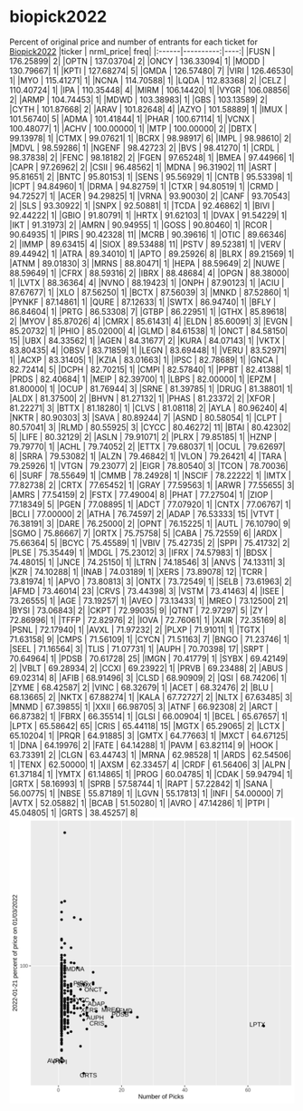 # biopick2022
Percent of original price and number of entrants for each ticket for [Biopick2022](https://twitter.com/hashtag/Biopick2022)
|ticker | nrml_price| freq|
|:------|----------:|----:|
|FUSN   |  176.25899|    2|
|OPTN   |  137.03704|    2|
|ONCY   |  136.33094|    1|
|MODD   |  130.79667|    1|
|KPTI   |  127.68274|    5|
|GMDA   |  126.57480|    7|
|VIRI   |  126.46530|    1|
|MYO    |  115.41271|    1|
|NCNA   |  114.70588|    1|
|LQDA   |  112.83368|    2|
|CELZ   |  110.40724|    1|
|IPA    |  110.35448|    4|
|MIRM   |  106.14420|    1|
|VYGR   |  106.08856|    2|
|ARMP   |  104.74453|    1|
|MDWD   |  103.38983|    1|
|GBS    |  103.13589|    2|
|CYTH   |  101.87668|    2|
|ARAV   |  101.82648|    4|
|AZYO   |  101.58889|    1|
|IMUX   |  101.56740|    5|
|ADMA   |  101.41844|    1|
|PHAR   |  100.67114|    1|
|VCNX   |  100.48077|    1|
|ACHV   |  100.00000|    1|
|MTP    |  100.00000|    2|
|DBTX   |   99.13978|    1|
|CTMX   |   99.07621|    1|
|BCRX   |   98.98917|    6|
|IMPL   |   98.98610|    2|
|MDVL   |   98.59286|    1|
|NGENF  |   98.42723|    2|
|BVS    |   98.41270|    1|
|CRDL   |   98.37838|    2|
|FENC   |   98.18182|    2|
|FGEN   |   97.65248|    1|
|BMEA   |   97.44966|    1|
|CAPR   |   97.26962|    2|
|CSII   |   96.48562|    1|
|MDNA   |   96.31902|   11|
|ASRT   |   95.81651|    2|
|BNTC   |   95.80153|    1|
|SENS   |   95.56929|    1|
|CNTB   |   95.53398|    1|
|ICPT   |   94.84960|    1|
|DRMA   |   94.82759|    1|
|CTXR   |   94.80519|    1|
|CRMD   |   94.72527|    1|
|ACER   |   94.29825|    1|
|VRNA   |   93.90030|    2|
|CANF   |   93.70543|    2|
|SLS    |   93.30922|    1|
|SNPX   |   92.50881|    1|
|TCDA   |   92.46862|    1|
|BIVI   |   92.44222|    1|
|GBIO   |   91.80791|    1|
|HRTX   |   91.62103|    1|
|DVAX   |   91.54229|    1|
|IKT    |   91.31973|    2|
|AMRN   |   90.94955|    1|
|GOSS   |   90.80460|    1|
|RCOR   |   90.64935|    1|
|PIRS   |   90.42328|   11|
|MCRB   |   90.39616|    1|
|OTIC   |   89.66346|    2|
|IMMP   |   89.63415|    4|
|SIOX   |   89.53488|   11|
|PSTV   |   89.52381|    1|
|VERV   |   89.44942|    1|
|ATRA   |   89.34010|    1|
|APTO   |   89.25926|    8|
|BLRX   |   89.21569|    1|
|ATNM   |   89.01830|    3|
|MRNS   |   88.80471|    1|
|HEPA   |   88.59649|    2|
|NUWE   |   88.59649|    1|
|CFRX   |   88.59316|    2|
|IBRX   |   88.48684|    4|
|OPGN   |   88.38000|    1|
|LVTX   |   88.36364|    4|
|NVNO   |   88.19423|    1|
|ONPH   |   87.90123|    1|
|ACIU   |   87.67677|    1|
|XLO    |   87.56250|    1|
|BCTX   |   87.56039|    3|
|MNKD   |   87.52860|    1|
|PYNKF  |   87.14861|    1|
|QURE   |   87.12633|    1|
|SWTX   |   86.94740|    1|
|BFLY   |   86.84604|    1|
|PRTG   |   86.53308|    7|
|GTBP   |   86.22951|    1|
|GTHX   |   85.89618|    2|
|MYOV   |   85.87026|    4|
|CMRX   |   85.61431|    4|
|ELDN   |   85.60091|    3|
|EVGN   |   85.20732|    1|
|PHIO   |   85.02000|    4|
|GLMD   |   84.61538|    1|
|ONCT   |   84.58150|   15|
|UBX    |   84.33562|    1|
|AGEN   |   84.31677|    2|
|KURA   |   84.07143|    1|
|VKTX   |   83.80435|    4|
|OBSV   |   83.71859|    1|
|LEGN   |   83.69448|    1|
|VERU   |   83.52971|    1|
|ACXP   |   83.31405|    1|
|KZIA   |   83.01663|    1|
|IPSC   |   82.78689|    1|
|GNCA   |   82.72414|    5|
|DCPH   |   82.70215|    1|
|CMPI   |   82.57840|    1|
|PPBT   |   82.41388|    1|
|PRDS   |   82.40684|    1|
|MEIP   |   82.39700|    1|
|LBPS   |   82.00000|    1|
|EPZM   |   81.80000|    1|
|OCUP   |   81.76944|    3|
|SRNE   |   81.39785|    1|
|DRUG   |   81.38801|    1|
|ALDX   |   81.37500|    2|
|BHVN   |   81.27132|    1|
|PHAS   |   81.23372|    2|
|XFOR   |   81.22271|    3|
|BTTX   |   81.18280|    1|
|CLVS   |   81.08118|    2|
|AYLA   |   80.96240|    4|
|NKTR   |   80.90303|    3|
|SAVA   |   80.89244|    7|
|ASND   |   80.58054|    1|
|CLPT   |   80.57041|    3|
|RLMD   |   80.55925|    3|
|CYCC   |   80.46272|   11|
|BTAI   |   80.42302|    5|
|LIFE   |   80.32129|    2|
|ASLN   |   79.91071|    2|
|PLRX   |   79.85185|    1|
|HZNP   |   79.79770|    1|
|ACHL   |   79.74052|    2|
|ETTX   |   79.68037|    1|
|OCUL   |   79.62697|    8|
|SRRA   |   79.53082|    1|
|ALZN   |   79.46842|    1|
|VLON   |   79.26421|    4|
|TARA   |   79.25926|    1|
|VTGN   |   79.23077|    2|
|EIGR   |   78.80540|    3|
|TCON   |   78.70036|    6|
|SURF   |   78.55649|    1|
|CMMB   |   78.24928|    1|
|NSCIF  |   78.22222|    1|
|IMTX   |   77.82738|    2|
|CRTX   |   77.65452|    1|
|GRAY   |   77.59563|    1|
|ARWR   |   77.55655|    3|
|AMRS   |   77.54159|    2|
|FSTX   |   77.49004|    8|
|PHAT   |   77.27504|    1|
|ZIOP   |   77.18349|    5|
|PGEN   |   77.08895|    1|
|ADCT   |   77.07920|    1|
|CNTX   |   77.06767|    1|
|BCLI   |   77.00000|    2|
|ATHA   |   76.74597|    2|
|ADAP   |   76.53333|   15|
|VTVT   |   76.38191|    3|
|DARE   |   76.25000|    2|
|OPNT   |   76.15225|    1|
|AUTL   |   76.10790|    9|
|SGMO   |   75.86667|    7|
|ORTX   |   75.75758|    5|
|CABA   |   75.72559|    6|
|ARDX   |   75.66364|    5|
|BCYC   |   75.45589|    1|
|VBIV   |   75.42735|    2|
|SPPI   |   75.41732|    2|
|PLSE   |   75.35449|    1|
|MDGL   |   75.23012|    3|
|IFRX   |   74.57983|    1|
|BDSX   |   74.48015|    1|
|JNCE   |   74.25150|    1|
|LTRN   |   74.18546|    3|
|ANVS   |   74.13311|    3|
|KZR    |   74.10288|    1|
|INAB   |   74.03189|    1|
|XERS   |   73.89078|   12|
|TCRR   |   73.81974|    1|
|APVO   |   73.80813|    3|
|ONTX   |   73.72549|    1|
|SELB   |   73.61963|    2|
|AFMD   |   73.46014|   23|
|CRVS   |   73.44398|    3|
|VSTM   |   73.41463|    4|
|ISEE   |   73.26555|    1|
|AGE    |   73.19257|    1|
|AVEO   |   73.13433|    1|
|MREO   |   73.12500|   21|
|BYSI   |   73.06843|    2|
|CKPT   |   72.99035|    9|
|QTNT   |   72.97297|    5|
|ZY     |   72.86996|    1|
|TFFP   |   72.82976|    2|
|IOVA   |   72.76061|    1|
|XAIR   |   72.35169|    8|
|PSNL   |   72.17940|    1|
|AVXL   |   71.97232|    2|
|PLXP   |   71.91011|    1|
|TGTX   |   71.63158|    9|
|CMPS   |   71.56109|    1|
|CYCN   |   71.51163|    7|
|BNGO   |   71.23746|    1|
|SEEL   |   71.16564|    3|
|TLIS   |   71.07731|    1|
|AUPH   |   70.70398|   17|
|SRPT   |   70.64964|    1|
|PDSB   |   70.61728|   25|
|IMGN   |   70.41779|    1|
|SYBX   |   69.42149|    2|
|VBLT   |   69.28934|    2|
|CCXI   |   69.23922|    1|
|PRVB   |   69.23488|    2|
|ABUS   |   69.02314|    8|
|AFIB   |   68.91496|    3|
|CLSD   |   68.90909|    2|
|QSI    |   68.74206|    1|
|ZYME   |   68.42587|    2|
|VINC   |   68.32679|    1|
|ACET   |   68.32476|    2|
|BLU    |   68.13665|    2|
|NKTX   |   67.88274|    1|
|KALA   |   67.72727|    2|
|NLTX   |   67.63485|    3|
|MNMD   |   67.39855|    1|
|XXII   |   66.98705|    3|
|ATNF   |   66.92308|    2|
|ARCT   |   66.87382|    1|
|FBRX   |   66.35514|    1|
|GLSI   |   66.00904|    1|
|BCEL   |   65.67657|    1|
|LPTX   |   65.58642|   65|
|CRIS   |   65.44118|   15|
|MGTX   |   65.29065|    2|
|LCTX   |   65.10204|    1|
|PRQR   |   64.91885|    3|
|GMTX   |   64.77663|    1|
|MXCT   |   64.67125|    1|
|DNA    |   64.19976|    2|
|FATE   |   64.14288|    1|
|PAVM   |   63.82114|    9|
|HOOK   |   63.73391|    2|
|CLGN   |   63.44743|    1|
|MRNA   |   62.98528|    1|
|ARDS   |   62.54506|    1|
|TENX   |   62.50000|    1|
|AXSM   |   62.33457|    4|
|CRDF   |   61.56406|    3|
|ALPN   |   61.37184|    1|
|YMTX   |   61.14865|    1|
|PROG   |   60.04785|    1|
|CDAK   |   59.94794|    1|
|GRTX   |   58.16993|    1|
|SPRB   |   57.58744|    1|
|RAPT   |   57.22842|    1|
|SANA   |   56.00775|    1|
|NBSE   |   55.87189|    1|
|LGVN   |   55.17813|    1|
|INFI   |   54.00000|    7|
|AVTX   |   52.05882|    1|
|BCAB   |   51.50280|    1|
|AVRO   |   47.14286|    1|
|PTPI   |   45.04805|    1|
|GRTS   |   38.45257|    8|
![retvspicks](biopicks.png?raw=true)
